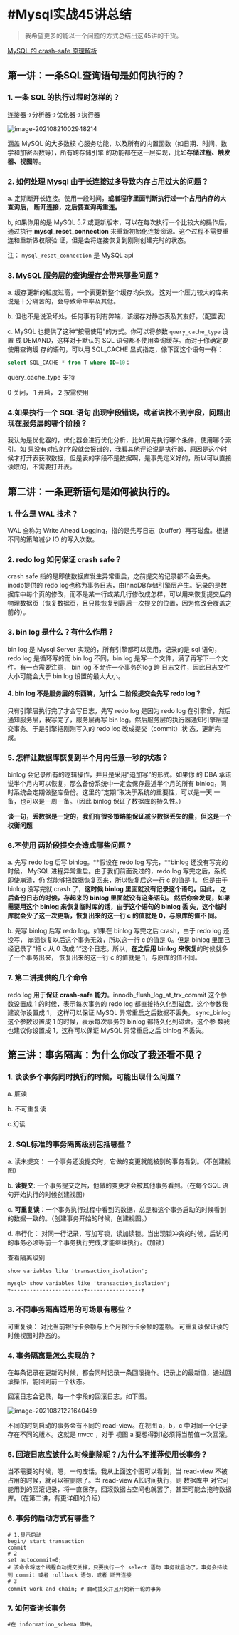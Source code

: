 # #Mysql实战45讲总结

> 我希望更多的能以一个问题的方式总结出这45讲的干货。

[MySQL 的 crash-safe 原理解析](https://zhuanlan.zhihu.com/p/142491549)

## 第一讲：一条SQL查询语句是如何执行的？

### 1. 一条 SQL 的执行过程时怎样的？

连接器->分析器->优化器->执行器

![image-20210821002948214](../source/img/image-20210821002948214.png)

涵盖 MySQL 的大多数核 心服务功能，以及所有的内置函数（如日期、时间、数学和加密函数等），所有跨存储引擎 的功能都在这一层实现，比如**存储过程、触发器、视图**等。

### 2. 如何处理 Mysql 由于长连接过多导致内存占用过大的问题？

a. 定期断开长连接。使用一段时间，**或者程序里面判断执行过一个占用内存的大查询后， 断开连接，之后要查询再重连。**

b, 如果你用的是 MySQL 5.7 或更新版本，可以在每次执行一个比较大的操作后，通过执行 **mysql_reset_connection** 来重新初始化连接资源。这个过程不需要重连和重新做权限验 证，但是会将连接恢复到刚刚创建完时的状态。

注： `mysql_reset_connection` 是 MySQL api

### 3.  MySQL 服务层的查询缓存会带来哪些问题？

a. 缓存更新的粒度过高，一个表更新整个缓存均失效， 这对一个压力较大的库来说是十分痛苦的，会导致命中率及其低。

b. 但也不是说没坏处，任何事有利有弊端，该缓存对静态表及其友好，（配置表）

c. MySQL 也提供了这种“按需使用”的方式。你可以将参数 `query_cache_type` 设置 成 DEMAND，这样对于默认的 SQL 语句都不使用查询缓存。而对于你确定要使用查询缓 存的语句，可以用 SQL_CACHE 显式指定，像下面这个语句一样：

```sql
select SQL_CACHE * from T where ID=10；
```

query_cache_type 支持 

0 关闭， 1 开启， 2 按需使用 

### 4.如果执行一个 SQL 语句 出现字段错误，或者说找不到字段，问题出现在服务层的哪个阶段？

我认为是优化器的，优化器会进行优化分析，比如用先执行哪个条件，使用哪个索引。如 果没有对应的字段就会报错的，我看其他评论说是执行器，原因是这个时候才打开表获取数据，但是表的字段不是数据啊，是事先定义好的，所以可以直接读取的，不需要打开表。

## 第二讲：一条更新语句是如何被执行的。

### 1. 什么是 WAL 技术？

WAL 全称为 Write Ahead Logging，指的是先写日志（buffer）再写磁盘。根据不同的策略减少 IO 的写入次数。

### 2. redo log 如何保证 crash safe？

 crash safe 指的是即使数据库发生异常重启，之前提交的记录都不会丢失。 inodb提供的 redo log也称为事务日志，由InnoDB存储引擎层产生。记录的是数据库中每个页的修改，而不是某一行或某几行修改成怎样，可以用来恢复提交后的物理数据页（恢复数据页，且只能恢复到最后一次提交的位置，因为修改会覆盖之前的）。

### 3. bin log 是什么？有什么作用？

bin log 是 Mysql Server 实现的，所有引擎都可以使用，记录的是 sql 语句， redo log 是循环写的而 bin log 不同，bin log 是写一个文件，满了再写下一个文件。有一点需要注意， bin log 不允许一个事务的log 跨 日志文件，因此日志文件大小可能会大于 bin log 设置的最大大小。

#### 4. bin log 不是服务层的东西嘛，为什么 二阶段提交会先写 redo log？

只有引擎层执行完了才会写日志，先写 redo log 是因为 redo log 在引擎曾，然后通知服务层，我写完了，服务层再写 bin log。然后服务层的执行器通知引擎层提交事务。于是引擎把刚刚写入的 redo log 改成提交（commit）状 态，更新完成。

### 5. 怎样让数据库恢复到半个月内任意一秒的状态？

binlog 会记录所有的逻辑操作，并且是采用“追加写”的形式。如果你 的 DBA 承诺说半个月内可以恢复，那么备份系统中一定会保存最近半个月的所有 binlog，同时系统会定期做整库备份。这里的“定期”取决于系统的重要性，可以是一天 一备，也可以是一周一备。（因此  binlog 保证了数据库的持久性。）

**谈一句，丢数据是一定的，我们有很多策略能保证减少数据丢失的量，但这是一个权衡问题**

### 6.不使用 两阶段提交会造成哪些问题？

a. 先写 redo log 后写 binlog。**假设在 redo log 写完，**binlog 还没有写完的时候， MySQL 进程异常重启。由于我们前面说过的，redo log 写完之后，系统即使崩溃，仍 然能够把数据恢复回来，所以恢复后这一行 c 的值是 1。 但是由于 binlog 没写完就 crash 了，**这时候 binlog 里面就没有记录这个语句。因此， 之后备份日志的时候，存起来的 binlog 里面就没有这条语句。 然后你会发现，如果需要用这个 binlog 来恢复临时库的话，由于这个语句的 binlog 丢 失，这个临时库就会少了这一次更新，恢复出来的这一行 c 的值就是 0，与原库的值不 同。** 

b. 先写 binlog 后写 redo log。如果在 binlog 写完之后 crash，由于 redo log 还没写， 崩溃恢复以后这个事务无效，所以这一行 c 的值是 0。但是 binlog 里面已经记录了“把 c 从 0 改成 1”这个日志。所以，**在之后用 binlog 来恢复**的时候就多了一个事务出来， 恢复出来的这一行 c 的值就是 1，与原库的值不同。

### 7. 第二讲提供的几个命令

redo log 用于**保证 crash-safe 能力**。innodb_flush_log_at_trx_commit 这个参数设置成 1 的时候，表示每次事务的 redo log 都直接持久化到磁盘。这个参数我建议你设置成 1， 这样可以保证 MySQL 异常重启之后数据不丢失。 sync_binlog 这个参数设置成 1 的时候，表示每次事务的 binlog 都持久化到磁盘。这个参 数我也建议你设置成 1，这样可以保证 MySQL 异常重启之后 binlog 不丢失。



##  第三讲：事务隔离：为什么你改了我还看不见？

### 1. 谈谈多个事务同时执行的时候，可能出现什么问题？

a. 脏读

b. 不可重复读

c.幻读

### 2. SQL标准的事务隔离级别包括哪些？

a. 读未提交： 一个事务还没提交时，它做的变更就能被别的事务看到。（不创建视图）

b. **读提交**: 一个事务提交之后，他做的变更才会被其他事务看到。（在每个SQL 语句开始执行的时候创建视图）

c. **可重复读**：一个事务执行过程中看到的数据，总是和这个事务启动的时候看到的数据一致的。（创建事务开始的时候，创建视图。）

d. 串行化： 对同一行记录，写加写锁，读加读锁。当出现锁冲突的时候，后访问的事务必须等前一个事务执行完成,才能继续执行。（加锁）

查看隔离级别

```mysql
show variables like 'transaction_isolation';
```

```tex
mysql> show variables like 'transaction_isolation';                                                                 +-----------------------+-----------------+                                                                         | Variable_name         | Value           |                                                                          +-----------------------+-----------------+                                                                          | transaction_isolation | REPEATABLE-READ |                                                                     
+-----------------------+-----------------+                                                                             1 row in set, 1 warning (0.07 sec)                                                                                                                           
```

### 3. 不同事务隔离适用的可场景有哪些？

可重复读： 对比当前银行卡余额与上个月银行卡余额的差额。 可重复读保证读的时候视图时静态的。

### 4. 事务隔离是怎么实现的？

在每条记录在更新的时候，都会同时记录一条回滚操作。记录上的最新值，通过回滚操作，能回到前一个状态。

回滚日志会记录，每一个字段的回滚日志，如下图。

![image-20210821221640459](../source/img/image-20210821221640459.png)

不同的时刻启动的事务会有不同的 read-view。在视图 a，b，c 中对同一个记录存在不同的版本。这就是 mvcc ，对于 视图 a 要想得到1必须将当前值一次回滚。

### 5. 回滚日志应该什么时候删除呢？/为什么不推荐使用长事务？

当不需要的时候，嗯，一句废话。我从上面这个图可以看到，当 read-view 不被占用的时候，就可以被删除了。当 read-view A长时间执行，则 数据库中 对它可能用到的回滚记录，将一直保存。回滚数据占空间也就罢了，甚至可能会拖垮数据库。（在第二讲，有更详细的介绍）

### 6.  事务的启动方式有哪些？

``` mysql
# 1.显示启动
begin/ start transaction 
commit
# 2
set autocommit=0;
# 该命令将这个线程自动提交关掉，只要执行一个 select 语句 事务就启动了，事务会持续到 commit 或者 rollback 语句，或者 断开连接
# 3
commit work and chain; # 自动提交并且开始新一轮的事务
```

### 7. 如何查询长事务

```mysql
#在 information_schema 库中。
```



